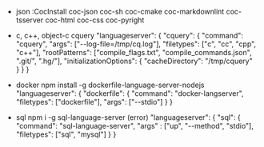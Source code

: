 * json
:CocInstall coc-json coc-sh coc-cmake coc-markdownlint coc-tsserver coc-html coc-css coc-pyright

* c, c++, object-c
cquery
"languageserver": {
  "cquery": {
    "command": "cquery",
    "args": ["--log-file=/tmp/cq.log"],
    "filetypes": ["c", "cc", "cpp", "c++"],
    "rootPatterns": ["compile_flags.txt", "compile_commands.json", ".git/", ".hg/"],
    "initializationOptions": {
      "cacheDirectory": "/tmp/cquery"
    }
  }
}

* docker
npm install -g dockerfile-language-server-nodejs
"languageserver": {
  "dockerfile": {
      "command": "docker-langserver",
      "filetypes": ["dockerfile"],
      "args": ["--stdio"]
  }
}

* sql
npm i -g sql-language-server (error)
"languageserver": {
  "sql": {
      "command": "sql-language-server",
      "args" : ["up", "--method", "stdio"],
      "filetypes": ["sql", "mysql"]
          }
      }
